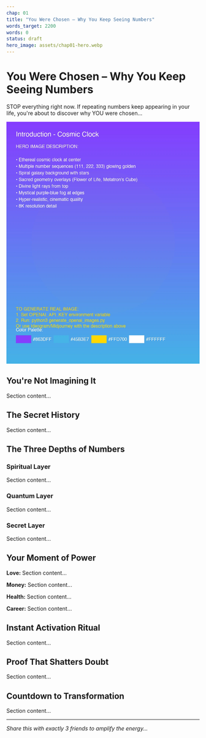 ```yaml
---
chap: 01
title: "You Were Chosen – Why You Keep Seeing Numbers"
words_target: 2200
words: 0
status: draft
hero_image: assets/chap01-hero.webp
---
```


# You Were Chosen – Why You Keep Seeing Numbers

STOP everything right now. If repeating numbers keep appearing in your life, you're about to discover why YOU were chosen...

![Hero](../assets/chap01-hero.webp)

## You're Not Imagining It

Section content...

## The Secret History

Section content...

## The Three Depths of Numbers

### Spiritual Layer
Section content...

### Quantum Layer
Section content...

### Secret Layer
Section content...

## Your Moment of Power

**Love:** Section content...

**Money:** Section content...

**Health:** Section content...

**Career:** Section content...

## Instant Activation Ritual

Section content...

## Proof That Shatters Doubt

Section content...

## Countdown to Transformation

Section content...

---

*Share this with exactly 3 friends to amplify the energy...*
